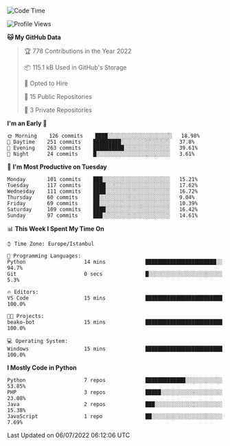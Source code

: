 <!--START_SECTION:waka-->
![Code Time](http://img.shields.io/badge/Code%20Time-342%20hrs%2022%20mins-blue)

![Profile Views](http://img.shields.io/badge/Profile%20Views-3-blue)

**🐱 My GitHub Data** 

> 🏆 778 Contributions in the Year 2022
 > 
> 📦 115.1 kB Used in GitHub's Storage 
 > 
> 💼 Opted to Hire
 > 
> 📜 15 Public Repositories 
 > 
> 🔑 3 Private Repositories  
 > 
**I'm an Early 🐤** 

```text
🌞 Morning    126 commits    ████░░░░░░░░░░░░░░░░░░░░░   18.98% 
🌆 Daytime    251 commits    █████████░░░░░░░░░░░░░░░░   37.8% 
🌃 Evening    263 commits    ██████████░░░░░░░░░░░░░░░   39.61% 
🌙 Night      24 commits     █░░░░░░░░░░░░░░░░░░░░░░░░   3.61%

```
📅 **I'm Most Productive on Tuesday** 

```text
Monday       101 commits    ███░░░░░░░░░░░░░░░░░░░░░░   15.21% 
Tuesday      117 commits    ████░░░░░░░░░░░░░░░░░░░░░   17.62% 
Wednesday    111 commits    ████░░░░░░░░░░░░░░░░░░░░░   16.72% 
Thursday     60 commits     ██░░░░░░░░░░░░░░░░░░░░░░░   9.04% 
Friday       69 commits     ██░░░░░░░░░░░░░░░░░░░░░░░   10.39% 
Saturday     109 commits    ████░░░░░░░░░░░░░░░░░░░░░   16.42% 
Sunday       97 commits     ███░░░░░░░░░░░░░░░░░░░░░░   14.61%

```


📊 **This Week I Spent My Time On** 

```text
⌚︎ Time Zone: Europe/Istanbul

💬 Programming Languages: 
Python                   14 mins             ███████████████████████░░   94.7% 
Git                      0 secs              █░░░░░░░░░░░░░░░░░░░░░░░░   5.3%

🔥 Editors: 
VS Code                  15 mins             █████████████████████████   100.0%

🐱‍💻 Projects: 
beako-bot                15 mins             █████████████████████████   100.0%

💻 Operating System: 
Windows                  15 mins             █████████████████████████   100.0%

```

**I Mostly Code in Python** 

```text
Python                   7 repos             █████████████░░░░░░░░░░░░   53.85% 
PHP                      3 repos             █████░░░░░░░░░░░░░░░░░░░░   23.08% 
Java                     2 repos             ███░░░░░░░░░░░░░░░░░░░░░░   15.38% 
JavaScript               1 repo              ██░░░░░░░░░░░░░░░░░░░░░░░   7.69%

```



 Last Updated on 06/07/2022 06:12:06 UTC
<!--END_SECTION:waka-->

<!--
**3nws/3nws** is a ✨ _special_ ✨ repository because its `README.md` (this file) appears on your GitHub profile.

Here are some ideas to get you started:

- 🔭 I’m currently working on ...
- 🌱 I’m currently learning ...
- 👯 I’m looking to collaborate on ...
- 🤔 I’m looking for help with ...
- 💬 Ask me about ...
- 📫 How to reach me: ...
- 😄 Pronouns: ...
- ⚡ Fun fact: ...
-->
